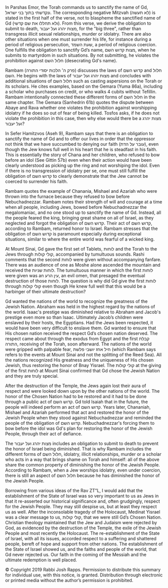 In Parshas Emor, the Torah commands us to sanctify the name of Gd, ונקדשתי בתוך בני ישראל. The corresponding negative Mitzvah (לא תעשה) is stated in the first half of the verse, not to blaspheme the sanctified name of Gd (ולא תחללו את שם קדשי). From this verse, we derive the obligation to submit to death, מצות יהרג ועל יעבור, for the "big three", rather than transgress illicit sexual relationships, murder or idolatry. There are also other situations when one must surrender his life, for instance during a period of religious persecution, שעת השמד, a period of religious coercion. One fulfills the obligation to sanctify Gd’s name, מצות קדוש השם, when he submits to martyrdom in such situations. By not submitting, he violates the prohibition against חלול השם (desecrating Gd's name).


Rambam (פרק ה' הלכות יסודי התורה) discusses the laws of קדוש השם and חלול השם. He begins with the laws of מצות יהרג ועל יעבור and concludes with additional situations of חלול השם such as casting aspersions on the Torah or its scholars. He cites examples, based on the Gemara (Yuma 86a), including a scholar who purchases on credit, or who walks 4 cubits without Tefillin. Rambam intentionally connected these different forms of חלול השם in the same chapter. The Gemara (Sanhedrin 61b) quotes the dispute between Abaye and Rava whether one violates the prohibition against worshipping idolatry if he does so out of fear of being killed. Tosfos asks, if he does not violate the prohibition in this case, then why else would there be a מצות יהרג ועל יעבור?


In Sefer Hamitzvos (Aseh 9), Rambam says that there is an obligation to sanctify the name of Gd and to offer our lives in order that the oppressor not think that we have succumbed to denying our faith (עובר על הדת), even though the Jew knows full well in his heart that he is steadfast in his faith. This is essentially the story of Chana and her children, who refused to bow before an idol (See Gittin 57b) even when their action would have been clearly understood as picking up the ring and not worshiping the idol. Even if there is no transgression of idolatry per se, one must still fulfill the obligation of קדוש השם to clearly demonstrate that the Jew cannot be coerced to surrender his faith.


Rambam quotes the example of Chanania, Mishael and Azariah who were thrown into the furnace because they refused to bow before Nebuchadnezzar. Rambam notes their strength of will and courage at a time when all people, including Jews, bowed before Nebuchadnezzar the megalomaniac, and no one stood up to sanctify the name of Gd. Instead, all the people feared the king, bringing great shame on all of Israel, as they neglected and forgot the obligation of קדוש השם. Their act of קדוש השם, according to Rambam, returned honor to Israel. Rambam stresses that the obligation of קדוש השם is paramount especially during exceptional situations, similar to where the entire world was fearful of a wicked king.


At Mount Sinai, Gd gave the first set of Tablets, לוחות and the Torah to the Jews through קולי קולות, accompanied by tumultuous sounds. Rashi comments that the second לוחות were given without accompanying fanfare. There was an audience of one as Moshe alone ascended the mountain and received the לוחות שניות. The tumultuous manner in which the first לוחות were given was an עין הרע, an evil omen, that presaged the eventual destruction of those לוחות. The question is why did Gd give the first לוחות through קולי קולות even though He knew full well that this would be a harbinger of their ultimate destruction? 


Gd wanted the nations of the world to recognize the greatness of the Jewish Nation. Abraham was held in the highest regard by the nations of the world. Isaac's prestige was diminished relative to Abraham and Jacob's prestige even more so than Isaac. Ultimately Jacob’s children were enslaved by their hosts, the Egyptians. Had the Jews been respected, it would have been very difficult to enslave them. Gd wanted to ensure that His chosen nation received the respect Gd’s chosen nation deserved. The respect came about through the exodus from Egypt and the first קבלת התורה, receiving of the Torah, soon afterward. The nations of the world were gripped with palpable fear, חיל אחז יושבי פלשת (which Rambam says refers to the events at Mount Sinai and not the splitting of the Reed Sea). All the nations recognized His greatness and the uniqueness of His chosen Jewish, thus restoring the honor of Bnay Yisrael. The קולי קולות at the giving of the first לוחות at Mount Sinai confirmed that Gd chose the Jewish Nation and they are truly special.


After the destruction of the Temple, the Jews again lost their aura of respect and were looked down upon by the other nations of the world. The honor of the Chosen Nation had to be restored and it had to be done through a public act of קדוש השם. Gd told Isaiah that in the future, the people will indeed perform an act of קדוש השם. Years later, Chananiah, Mishael and Azariah performed that act and restored the honor of the Jewish People when they stood against Nebuchadnezzar and reminded the people of the obligation of קדוש השם. Nebuchadnezzar's forcing them to bow before the idol was Gd's plan for restoring the honor of the Jewish People, through their act of defiance.


The מצות יהרג ועל יעבור includes an obligation to submit to death to prevent the honor of Israel being diminished. That is why Rambam includes the different forms of חלול השם, idolatry, illicit relationships, murder or a scholar who acts in a way that brings shame on Torah and himself: all of the above share the common property of diminishing the honor of the Jewish People. According to Rambam, when a Jew worships idolatry, even under coercion, there is still an aspect of חלול השם because he has diminished the honor of the Jewish People.


Borrowing from various ideas of the Rav ZT”L, I would add that the establishment of the State of Israel was so very important to us as Jews in that it re-asserted our historical significance and, often grudgingly, respect for the Jewish People. They may still despise us, but at least they respect us as well. After the inconsolable tragedy of the Holocaust, Medinat Yisrael was a clear message to us, קולי קולות, that we were still Gd’s Chosen Nation. Christian theology maintained that the Jew and Judaism were rejected by God, as evidenced by the destruction of the Temple, the exile of the Jewish People and most recently the Holocaust. The re-establishment of the State of Israel, with all its issues, accorded respect to a suffering and shattered people, bereft of hope and support from other nations. The establishment of the State of Israel showed us, and the faiths and people of the world, that Gd never rejected us. Our faith in the coming of the Messiah and the ultimate redemption is well placed.


© Copyright 2019 Rabbi Josh Rapps. Permission to distribute this summary for individual use, with this notice, is granted. Distribution through electronic or printed media without the author’s permission is prohibited.

